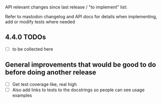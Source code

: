 API relevant changes since last release / "to implement" list:

Refer to mastodon changelog and API docs for details when implementing, add or modify tests where needed

4.4.0 TODOs
-----------
* [ ] to be collected here

General improvements that would be good to do before doing another release
--------------------------------------------------------------------------
* [ ] Get test coverage like, real high
* [ ] Also add links to tests to the docstrings so people can see usage examples